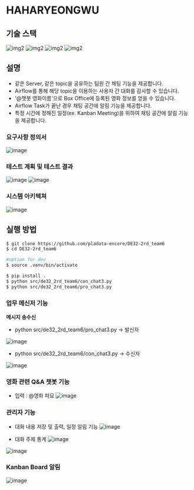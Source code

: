 # HAHARYEONGWU

## 기술 스택

![img2](https://img.shields.io/badge/Apache_kafka-2.13-231F20)
![img2](https://img.shields.io/badge/Apache_spark-3.5.1-E25A1C)
![img2](https://img.shields.io/badge/Apache_Airflow-2.9.3-017CEE)
![img2](https://img.shields.io/badge/Apache_Zeppelin-0.11.1-4E5EE4)

## 설명
- 같은 Server, 같은 topic을 공유하는 팀원 간 채팅 기능을 제공합니다.
- Airflow를 통해 해당 topic을 이용하는 사용자 간 대화를 감사할 수 있습니다.
- '@챗봇 영화이름'으로 Box Office에 등록된 영화 정보를 얻을 수 있습니다.
- Airflow Task가 끝난 경우 채팅 공간에 알림 기능을 제공합니다.
- 특정 시간에 정해진 일정(ex. Kanban Meeting)을 위하여 채팅 공간에 알림 기능을 제공합니다.

### 요구사항 정의서
![image](https://github.com/user-attachments/assets/579ae89d-3bbf-40cf-b813-1b8f60b308c4)

### 테스트 계획 및 테스트 결과
![image](https://github.com/user-attachments/assets/fc30b642-5830-4638-96f0-53f4a3ddb412)
![image](https://github.com/user-attachments/assets/b9266c5d-2d38-4d81-9e56-865b4028f704)

### 시스템 아키텍쳐
![image](https://github.com/user-attachments/assets/639c307e-c10d-4700-8edd-f647df226055)

## 실행 방법
```bash
$ git clone https://github.com/pladata-encore/DE32-2rd_team6
$ cd DE32-2rd_team6

#option for dev
$ source .venv/bin/activate

$ pip install .
$ python src/de32_2rd_team6/con_chat3.py
$ python src/de32_2rd_team6/pro_chat3.py
```

### 업무 메신저 기능
**메시지 송수신**

- python src/de32_2rd_team6/pro_chat3.py ->  발신자

![image](https://github.com/user-attachments/assets/b3833d39-4c0d-48c7-b227-d5df71b3f2ee)

- python src/de32_2rd_team6/con_chat3.py -> 수신자

![image](https://github.com/user-attachments/assets/0a0b1176-e607-4cca-bc62-9c981fa4a5b6)

### 영화 관련 Q&A 챗봇 기능

- 입력 : @영화 파묘
![image](https://github.com/user-attachments/assets/dbe84f4d-a75a-412f-b947-074b3c08f041)


### 관리자 기능

- 대화 내용 저장 및 출력, 일정 알림 기능
![image](https://github.com/user-attachments/assets/a2fa15b9-1c7e-44d6-9ca6-8cd7a9dcda37)

- 대화 주제 통계
![image](https://github.com/user-attachments/assets/2277f1b1-49d4-4f35-87cb-59252f6f3994)

![image](https://github.com/user-attachments/assets/81e9cd40-1fa6-4769-a6d3-3b7a6fea03f9)

### Kanban Board 알림
![image](https://github.com/user-attachments/assets/4cb5d921-caa2-43b0-8690-1e18060024c4)



